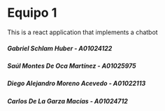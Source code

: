 
# Equipo 1
This is a react application that implements a chatbot
##### Gabriel Schlam Huber - A01024122
##### Saúl Montes De Oca Martínez - A01025975
##### Diego Alejandro Moreno Acevedo - A01022113
##### Carlos De La Garza Macías - A01024712

